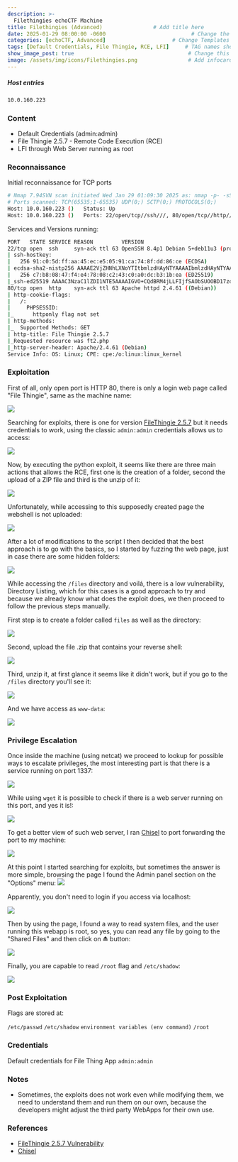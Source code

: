 ```yaml
---
description: >-
  Filethingies echoCTF Machine
title: Filethingies (Advanced)                # Add title here
date: 2025-01-29 08:00:00 -0600                           # Change the date to match completion date
categories: [echoCTF, Advanced]                     # Change Templates to Writeup
tags: [Default Credentials, File Thingie, RCE, LFI]     # TAG names should always be lowercase; replace template with writeup, and add relevant tags
show_image_post: true                                    # Change this to true
image: /assets/img/icons/Filethingies.png                # Add infocard image here for post preview image
---
```

##### Host entries
```bash
10.0.160.223
```

### Content

- Default Credentials (admin:admin)
- File Thingie 2.5.7 - Remote Code Execution (RCE)
- LFI through Web Server running as root 

### Reconnaissance

Initial reconnaissance for TCP ports
```bash
# Nmap 7.94SVN scan initiated Wed Jan 29 01:09:30 2025 as: nmap -p- -sS --open --min-rate 500 -Pn -n -vvvv -oG allPorts 10.0.160.223
# Ports scanned: TCP(65535;1-65535) UDP(0;) SCTP(0;) PROTOCOLS(0;)
Host: 10.0.160.223 ()   Status: Up
Host: 10.0.160.223 ()   Ports: 22/open/tcp//ssh///, 80/open/tcp//http///
```
Services and Versions running:
```bash
PORT   STATE SERVICE REASON         VERSION
22/tcp open  ssh     syn-ack ttl 63 OpenSSH 8.4p1 Debian 5+deb11u3 (protocol 2.0)
| ssh-hostkey: 
|   256 91:c0:5d:ff:aa:45:ec:e5:05:91:ca:74:8f:dd:86:ce (ECDSA)
| ecdsa-sha2-nistp256 AAAAE2VjZHNhLXNoYTItbmlzdHAyNTYAAAAIbmlzdHAyNTYAAABBBG7Vc5YmzKar1YnN4aSeb7O39QE2U4WOBLFpBUfNO77vlyKUuCYgZDz2DPlODfkt+cczeRq9OUv4VMx4KPGBlLc=
|   256 c7:b8:08:47:f4:e4:78:08:c2:43:c0:a0:dc:b3:1b:ea (ED25519)
|_ssh-ed25519 AAAAC3NzaC1lZDI1NTE5AAAAIGVO+CQdBRM4jLLFIjfSAObSUOOBD17zqgy3g8loP1ke
80/tcp open  http    syn-ack ttl 63 Apache httpd 2.4.61 ((Debian))
| http-cookie-flags: 
|   /: 
|     PHPSESSID: 
|_      httponly flag not set
| http-methods: 
|_  Supported Methods: GET
| http-title: File Thingie 2.5.7
|_Requested resource was ft2.php
|_http-server-header: Apache/2.4.61 (Debian)
Service Info: OS: Linux; CPE: cpe:/o:linux:linux_kernel
```

### Exploitation

First of all, only open port is HTTP 80, there is only a login web page called "File Thingie", same as the machine name:

![](/assets/img/Pasted-image-20250129165347.png)

Searching for exploits, there is one for version [FileThingie 2.5.7](https://www.exploit-db.com/exploits/47349) but it needs credentials to work, using the classic `admin:admin` credentials allows us to access:

![](/assets/img/Pasted-image-20250129170009.png)

Now, by executing the python exploit, it seems like there are three main actions that allows the RCE, first one is the creation of a folder, second the upload of a ZIP file and third is the unzip of it:

![](/assets/img/Pasted-image-20250129170259.png)

Unfortunately, while accessing to this supposedly created page the webshell is not uploaded:

![](/assets/img/Pasted-image-20250129170538.png)

After a lot of modifications to the script I then decided that the best approach is to go with the basics, so I started by fuzzing the web page, just in case there are some hidden folders:

![](/assets/img/Pasted-image-20250129170717.png)

While accessing the `/files` directory and voilá, there is a low vulnerability, Directory Listing, which for this cases is a good approach to try and because we already know what does the exploit does, we then proceed to follow the previous steps manually.

First step is to create a folder called `files` as well as the directory:

![](/assets/img/Pasted-image-20250129171039.png)

Second, upload the file .zip that contains your reverse shell:

![](/assets/img/Pasted-image-20250129171144.png)

Third, unzip it, at first glance it seems like it didn't work, but if you go to the `/files` directory you'll see it:

![](/assets/img/Pasted-image-20250129171315.png)

And we have access as `www-data`:

![](/assets/img/Pasted-image-20250129171419.png)

### Privilege Escalation

Once inside the machine (using netcat) we proceed to lookup for possible ways to escalate privileges, the most interesting part is that there is a service running on port 1337:

![](/assets/img/Pasted-image-20250129173228.png)

While using `wget` it is possible to check if there is a web server running on this port, and yes it is!:

![](/assets/img/Pasted-image-20250129173451.png)

To get a better view of such web server, I ran [Chisel](https://shuciran.github.io/posts/Chisel/) to port forwarding the port to my machine:

![](/assets/img/Pasted-image-20250129175951.png)

At this point I started searching for exploits, but sometimes the answer is more simple, browsing the page I found the Admin panel section on the "Options" menu:
![](/assets/img/Pasted-image-20250129180130.png)

Apparently, you don't need to login if you access via localhost:

![](/assets/img/Pasted-image-20250129181200.png)

Then by using the page, I found a way to read system files, and the user running this webapp is root, so yes, you can read any file by going to the "Shared Files" and then click on ⏏ button:

![](/assets/img/Pasted-image-20250129181320.png)

Finally, you are capable to read `/root` flag and `/etc/shadow`:

![](/assets/img/Pasted-image-20250129181813.png)

### Post Exploitation

Flags are stored at:

`/etc/passwd`
`/etc/shadow`
`environment variables (env command)`
`/root`

### Credentials

Default credentials for File Thing App `admin:admin`

### Notes

- Sometimes, the exploits does not work even while modifying them, we need to understand them and run them on our own, because the developers might adjust the third party WebApps for their own use.

### References

- [FileThingie 2.5.7 Vulnerability](https://www.exploit-db.com/exploits/47349)
- [Chisel](https://shuciran.github.io/posts/Chisel/)

